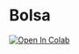 # Bolsa

<a target="_blank" href="https://colab.research.google.com/github/https://drive.google.com/file/d/1iQ3azhrpBxelwyWU_-htQy6idsNR33ti/view?usp=drive_link">
  <img src="https://colab.research.google.com/assets/colab-badge.svg" alt="Open In Colab"/>
</a>
